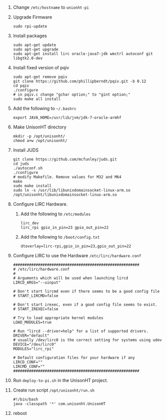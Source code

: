 1. Change `/etc/hostname` to `unionht-pi`
1. Upgrade Firmware

    ```
    sudo rpi-update
    ```

1. Install packages

    ```
    sudo apt-get update
    sudo apt-get upgrade
    sudo apt-get install lirc oracle-java7-jdk wmctrl autoconf git libgtk2.0-dev
    ```

1. Install fixed version of pqiv

    ```
    sudo apt-get remove pqiv
    git clone https://github.com/phillipberndt/pqiv.git -b 0.12
    cd pqiv
    ./configure
    # in pqiv.c change "gchar option;" to "gint option;"
    sudo make all install
    ```

1. Add the following to `~/.bashrc`

    ```
    export JAVA_HOME=/usr/lib/jvm/jdk-7-oracle-armhf
    ```

1. Make UnisonHT directory

    ```
    mkdir -p /opt/unisonht/
    chmod a+w /opt/unisonht/
    ```

1. Install JUDS

    ```
    git clone https://github.com/mcfunley/juds.git
    cd juds
    ./autoconf.sh
    ./configure
    # modify Makefile. Remove values for M32 and M64
    make
    sudo make install
    sudo ln -s /usr/lib/libunixdomainsocket-linux-arm.so /opt/unisonht/libunixdomainsocket-linux-arm.so
    ```

1. Configure LIRC Hardware.
    1. Add the following to `/etc/modules`

        ```
        lirc_dev
        lirc_rpi gpio_in_pin=23 gpio_out_pin=22
        ```

    1. Add the following to `/boot/config.txt`

        ```
        dtoverlay=lirc-rpi,gpio_in_pin=23,gpio_out_pin=22
        ```

1. Configure LIRC to use the Hardware `/etc/lirc/hardware.conf`

    ```
    ########################################################
    # /etc/lirc/hardware.conf
    #
    # Arguments which will be used when launching lircd
    LIRCD_ARGS="--uinput"
    
    # Don't start lircmd even if there seems to be a good config file
    # START_LIRCMD=false
    
    # Don't start irexec, even if a good config file seems to exist.
    # START_IREXEC=false
    
    # Try to load appropriate kernel modules
    LOAD_MODULES=true
    
    # Run "lircd --driver=help" for a list of supported drivers.
    DRIVER="default"
    # usually /dev/lirc0 is the correct setting for systems using udev
    DEVICE="/dev/lirc0"
    MODULES="lirc_rpi"
    
    # Default configuration files for your hardware if any
    LIRCD_CONF=""
    LIRCMD_CONF=""
    ########################################################
    ```

1. Run `deploy-to-pi.sh` in the UnisonHT project.
1. Create run script `/opt/unisonht/run.sh`

    ```
    #!/bin/bash
    java -classpath '*' com.unisonht.UnisonHT
    ```

1. reboot
